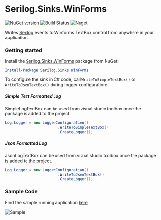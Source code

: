 # Serilog.Sinks.WinForms

[![NuGet version](https://badge.fury.io/nu/Serilog.WinForms.svg)](https://badge.fury.io/nu/Serilog.WinForms) ![Build Status](https://travis-ci.org/umairsyed613/Serilog.Sinks.WinForms.svg?branch=master) ![Nuget](https://img.shields.io/nuget/dt/Serilog.Sinks.WinForms)

Writes [Serilog](https://serilog.net) events to Winforms TextBox control from anywhere in your application.

### Getting started

Install the [Serilog.Sinks.WinForms](https://www.nuget.org/packages/Serilog.Sinks.WinForms/) package from NuGet:

```powershell
Install-Package Serilog.Sinks.WinForms
```

To configure the sink in C# code, call `WriteToSimpleTextBox()` or `WriteToJsonTextBox()` during logger configuration:

##### Simple Text Formatted Log

SimpleLogTextBox can be used from visual studio toolbox once the package is added to the project.

```csharp
Log.Logger = new LoggerConfiguration()
                        .WriteToSimpleTextBox()
                        .CreateLogger();
```

##### Json Formatted Log

JsonLogTextBox can be used from visual studio toolbox once the package is added to the project.

```csharp
Log.Logger = new LoggerConfiguration()
                        .WriteToJsonTextBox()
                        .CreateLogger();
```

### Sample Code

Find the sample running application [here](https://github.com/umairsyed613/Serilog.Sinks.WinForms/tree/master/Sample/TestApplication/)

![Sample](https://github.com/umairsyed613/Serilog.Sinks.WinForms/blob/master/sample.gif)
